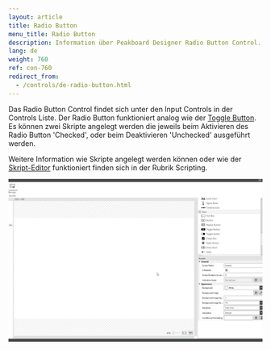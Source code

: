 ```yaml
---
layout: article
title: Radio Button
menu_title: Radio Button
description: Information über Peakboard Designer Radio Button Control.
lang: de
weight: 760
ref: con-760
redirect_from:
  - /controls/de-radio-button.html
---
```


Das Radio Button Control findet sich unter den Input Controls in der Controls Liste. 
Der Radio Button funktioniert analog wie der [Toggle Button](/controls/de-togglebutton.html).
Es können zwei Skripte angelegt werden die jeweils beim Aktivieren des Radio Button 'Checked', oder beim Deaktivieren 'Unchecked' ausgeführt werden.

Weitere Information wie Skripte angelegt werden können oder wie der [Skript-Editor](/scripting/de-script-editor.html) funktioniert finden sich in der Rubrik Scripting.

![image_1](/assets/images/Controls/Radio-Button/radiobutton01.gif)